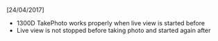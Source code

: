 [24/04/2017]
- 1300D TakePhoto works properly when live view is started before
- Live view is not stopped before taking photo and started again after